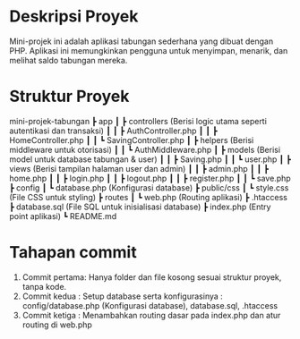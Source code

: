 
# Deskripsi Proyek  
Mini-projek ini adalah aplikasi tabungan sederhana yang dibuat dengan PHP. Aplikasi ini memungkinkan pengguna untuk menyimpan, menarik, dan melihat saldo tabungan mereka.

# Struktur Proyek  
mini-projek-tabungan
┣ app
┃ ┣ controllers (Berisi logic utama seperti autentikasi dan transaksi)
┃ ┃ ┣ AuthController.php
┃ ┃ ┣ HomeController.php
┃ ┃ ┗ SavingController.php
┃ ┣ helpers (Berisi middleware untuk otorisasi)
┃ ┃ ┗ AuthMiddleware.php
┃ ┣ models (Berisi model untuk database tabungan & user)
┃ ┃ ┣ Saving.php
┃ ┃ ┗ user.php
┃ ┣ views (Berisi tampilan halaman user dan admin)
┃ ┃ ┣ admin.php
┃ ┃ ┣ home.php
┃ ┃ ┣ login.php
┃ ┃ ┣ logout.php
┃ ┃ ┣ register.php
┃ ┃ ┗ save.php
┣ config
┃ ┗ database.php (Konfigurasi database)
┣ public/css
┃ ┗ style.css (File CSS untuk styling)
┣ routes
┃ ┗ web.php (Routing aplikasi)
┣ .htaccess
┣ database.sql (File SQL untuk inisialisasi database)
┣ index.php (Entry point aplikasi)
┗ README.md


# Tahapan commit 

1. Commit pertama: Hanya folder dan file kosong sesuai struktur proyek, tanpa kode.
2. Commit kedua : Setup database serta konfigurasinya : config/database.php (Konfigurasi database), database.sql, .htaccess 
3. Commit ketiga : Menambahkan routing dasar pada index.php dan atur routing di web.php
